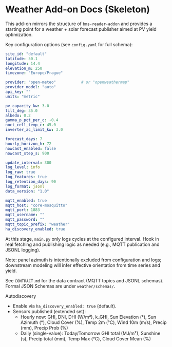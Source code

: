 # Weather Add-on Docs (Skeleton)

This add-on mirrors the structure of `bms-reader-addon` and provides a starting point for a weather + solar forecast publisher aimed at PV yield optimization.

Key configuration options (see `config.yaml` for full schema):

```yaml
site_id: "default"
latitude: 50.1
longitude: 14.4
elevation_m: 250
timezone: "Europe/Prague"

provider: "open-meteo"           # or "openweathermap"
provider_model: "auto"
api_key: ""
units: "metric"

pv_capacity_kw: 3.0
tilt_deg: 35.0
albedo: 0.2
gamma_p_pct_per_c: -0.4
noct_cell_temp_c: 45.0
inverter_ac_limit_kw: 3.0

forecast_days: 7
hourly_horizon_h: 72
nowcast_enabled: false
nowcast_step_s: 900

update_interval: 300
log_level: info
log_raw: true
log_features: true
log_retention_days: 90
log_format: jsonl
data_version: "1.0"

mqtt_enabled: true
mqtt_host: "core-mosquitto"
mqtt_port: 1883
mqtt_username: ""
mqtt_password: ""
mqtt_topic_prefix: "weather"
ha_discovery_enabled: true
```

At this stage, `main.py` only logs cycles at the configured interval. Hook in real fetching and publishing logic as needed (e.g., MQTT publication and JSONL logging).

Note: panel azimuth is intentionally excluded from configuration and logs; downstream modeling will infer effective orientation from time series and yield.

See `CONTRACT.md` for the data contract (MQTT topics and JSONL schemas). Formal JSON Schemas are under `weather/schemas/`.

Autodiscovery
- Enable via `ha_discovery_enabled: true` (default).
- Sensors published (extended set):
  - Hourly now: GHI, DNI, DHI (W/m²), k_GHI, Sun Elevation (°), Sun Azimuth (°), Cloud Cover (%), Temp 2m (°C), Wind 10m (m/s), Precip (mm), Precip Prob (%)
  - Daily (single-value): Today/Tomorrow GHI total (MJ/m²), Sunshine (s), Precip total (mm), Temp Max (°C), Cloud Cover Mean (%)
